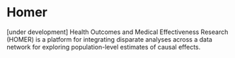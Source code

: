 Homer
=====

[under development] Health Outcomes and Medical Effectiveness Research (HOMER) is a platform for integrating disparate analyses across a data network for exploring population-level estimates of causal effects.
